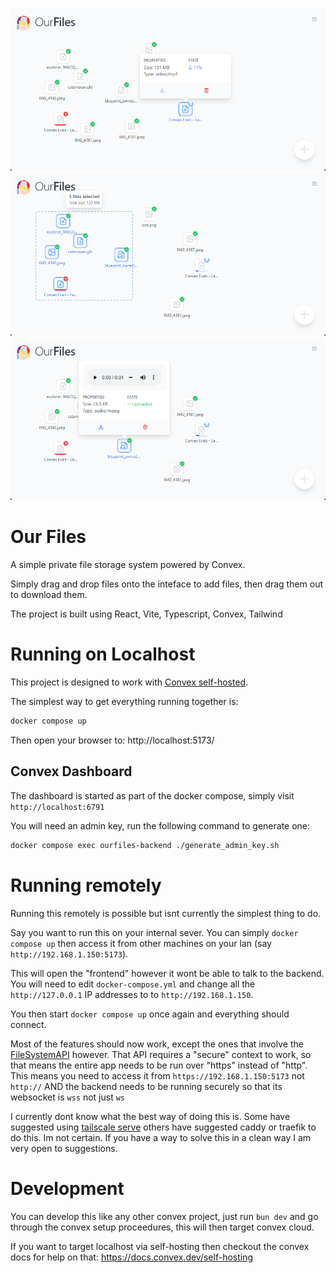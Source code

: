 ![ss1](media/ss1.png)
![ss2](media/ss2.png)
![ss3](media/ss3.png)

# Our Files

A simple private file storage system powered by Convex.

Simply drag and drop files onto the inteface to add files, then drag them out to download them.

The project is built using React, Vite, Typescript, Convex, Tailwind

# Running on Localhost

This project is designed to work with [Convex self-hosted](https://github.com/get-convex/convex-backend/blob/main/self-hosted/README.md).

The simplest way to get everything running together is:

```sh
docker compose up
```

Then open your browser to: http://localhost:5173/

## Convex Dashboard

The dashboard is started as part of the docker compose, simply visit `http://localhost:6791`

You will need an admin key, run the following command to generate one:

```bash
docker compose exec ourfiles-backend ./generate_admin_key.sh
```

# Running remotely

Running this remotely is possible but isnt currently the simplest thing to do. 

Say you want to run this on your internal sever. You can simply `docker compose up` then access it from other machines on your lan (say `http://192.168.1.150:5173`). 

This will open the "frontend" however it wont be able to talk to the backend. You will need to edit `docker-compose.yml` and change all the `http://127.0.0.1` IP addresses to to `http://192.168.1.150`.

You then start `docker compose up` once again and everything should connect.

Most of the features should now work, except the ones that involve the [FileSystemAPI](https://developer.mozilla.org/en-US/docs/Web/API/File_System_API) however. That API requires a "secure" context to work, so that means the entire app needs to be run over "https" instead of "http". This means you need to access it from `https://192.168.1.150:5173` not `http://` AND the backend needs to be running securely so that its websocket is `wss` not just `ws`

I currently dont know what the best way of doing this is. Some have suggested using [tailscale serve](https://tailscale.com/kb/1242/tailscale-serve) others have suggested caddy or traefik to do this. Im not certain. If you have a way to solve this in a clean way I am very open to suggestions.

# Development

You can develop this like any other convex project, just run `bun dev` and go through the convex setup proceedures, this will then target convex cloud.

If you want to target localhost via self-hosting then checkout the convex docs for help on that: https://docs.convex.dev/self-hosting